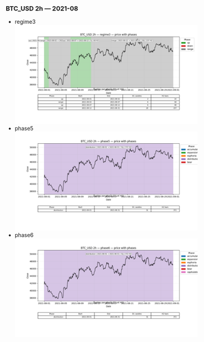 ### BTC_USD 2h — 2021-08

- regime3
![BTC_USD_2h_regime3_2021-08_phase_price.png](outputs/fourier/phase_monthly/BTC_USD/2h/2021/2021-08/BTC_USD_2h_regime3_2021-08_phase_price.png)
- phase5
![BTC_USD_2h_phase5_2021-08_phase_price.png](outputs/fourier/phase_monthly/BTC_USD/2h/2021/2021-08/BTC_USD_2h_phase5_2021-08_phase_price.png)
- phase6
![BTC_USD_2h_phase6_2021-08_phase_price.png](outputs/fourier/phase_monthly/BTC_USD/2h/2021/2021-08/BTC_USD_2h_phase6_2021-08_phase_price.png)